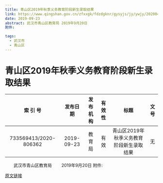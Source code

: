 ```yaml
---
title: 青山区2019年秋季义务教育阶段新生录取结果
link: https://www.qingshan.gov.cn/zfxxgk/fdzdgknr/gysyjs/jy/ywjy/202004/t20200413_1016057.shtml
date: 2019-09-23
abstract: 武汉市青山区教育局 2019年9月20日
附件:

tags: 
  - 武汉市
  - 青山区
---
```


# 青山区2019年秋季义务教育阶段新生录取结果

|索 引 号|发布日期|发布机构| 有 效 性|标题|文号|
|:----:|:----:|:----:|:----:|:----:|:----:|
|733569413/2020-806362|2019-09-23|教育局|有效|青山区2019年秋季义务教育阶段新生录取结果|无|

　　武汉市青山区教育局
　　2019年9月20日
附件:

 
[原文链接](https://www.qingshan.gov.cn/zfxxgk/fdzdgknr/gysyjs/jy/ywjy/202004/t20200413_1016057.shtml)
